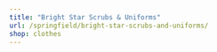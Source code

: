 ```yaml
---
title: "Bright Star Scrubs & Uniforms"
url: /springfield/bright-star-scrubs-and-uniforms/
shop: clothes
---
```

